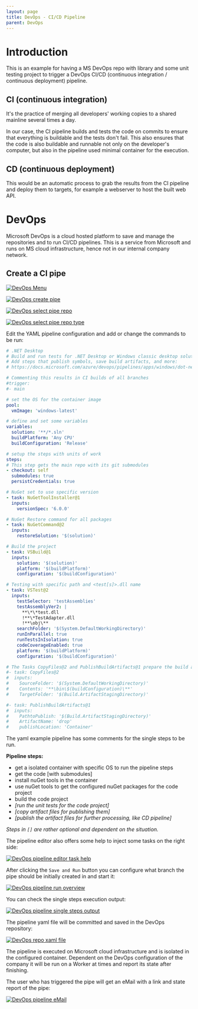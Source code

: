 ```yaml
---
layout: page
title: DevOps - CI/CD Pipeline
parent: DevOps
---
```


# Introduction 
This is an example for having a MS DevOps repo with library and some unit testing project to trigger a DevOps CI/CD (continuous integration / continuous deployment) pipeline.


## CI (continuous integration)
It's the practice of merging all developers' working copies to a shared mainline several times a day.

In our case, the CI pipeline builds and tests the code on commits to ensure that everything is buildable and the tests don't fail. This also ensures that the code is also buildable and runnable not only on the developer's computer, but also in the pipeline used minimal container for the execution.


## CD (continuous deployment)
This would be an automatic process to grab the results from the CI pipeline and deploy them to targets, for example a webserver to host the built web API.


# DevOps

Microsoft DevOps is a cloud hosted platform to save and manage the repositories and to run CI/CD pipelines. This is a service from Microsoft and runs on MS cloud infrastructure, hence not in our internal company network.


## Create a CI pipe

[![DevOps Menu](/assets/images/other/DevOps/DevOps_menu.png)](/assets/images/other/DevOps/DevOps_menu.png)

[![DevOps create pipe](/assets/images/other/DevOps/DevOps_create_pipe.png)](/assets/images/other/DevOps/DevOps_create_pipe.png)

[![DevOps select pipe repo](/assets/images/other/DevOps/DevOps_select_pipe_repo.png)](/assets/images/other/DevOps/DevOps_select_pipe_repo.png)

[![DevOps select pipe repo type](/assets/images/other/DevOps/DevOps_select_pipe_repo_type.png)](/assets/images/other/DevOps/DevOps_select_pipe_repo_type.png)


Edit the YAML pipeline configuration and add or change the commands to be run:

```yaml
# .NET Desktop
# Build and run tests for .NET Desktop or Windows classic desktop solutions.
# Add steps that publish symbols, save build artifacts, and more:
# https://docs.microsoft.com/azure/devops/pipelines/apps/windows/dot-net

# Commenting this results in CI builds of all branches
#trigger:
#- main

# set the OS for the container image
pool:
  vmImage: 'windows-latest'

# define and set some variables
variables:
  solution: '**/*.sln'
  buildPlatform: 'Any CPU'
  buildConfiguration: 'Release'

# setup the steps with units of work
steps:
# This step gets the main repo with its git submodules 
- checkout: self
  submodules: true
  persistCredentials: true

# NuGet set to use specific version
- task: NuGetToolInstaller@1
  inputs:
    versionSpec: '6.0.0'

# NuGet Restore command for all packages
- task: NuGetCommand@2
  inputs:
    restoreSolution: '$(solution)'

# Build the project
- task: VSBuild@1
  inputs:
    solution: '$(solution)'
    platform: '$(buildPlatform)'
    configuration: '$(buildConfiguration)'

# Testing with specific path and <test[s]>.dll name
- task: VSTest@2
  inputs:
    testSelector: 'testAssemblies'
    testAssemblyVer2: |
      **\*\*test.dll
      !**\*TestAdapter.dll
      !**\obj\**
    searchFolder: '$(System.DefaultWorkingDirectory)'
    runInParallel: true
    runTestsInIsolation: true
    codeCoverageEnabled: true
    platform: '$(buildPlatform)'
    configuration: '$(buildConfiguration)'

# The Tasks CopyFiles@2 and PublishBuildArtifacts@1 prepare the build artifacts for further processing, like a CD pipeline
#- task: CopyFiles@2
#  inputs:
#    SourceFolder: '$(System.DefaultWorkingDirectory)'
#    Contents: '**\bin\$(buildConfiguration)\**'
#    TargetFolder: '$(Build.ArtifactStagingDirectory)'

#- task: PublishBuildArtifacts@1
#  inputs:
#    PathtoPublish: '$(Build.ArtifactStagingDirectory)'
#    ArtifactName: 'drop'
#    publishLocation: 'Container'

```

The yaml example pipeline has some comments for the single steps to be run.

**Pipeline steps:**

* get a isolated container with specific OS to run the pipeline steps
* get the code [with submodules]
* install nuGet tools in the container
* use nuGet tools to get the configured nuGet packages for the code project
* build the code project 
* *[run the unit tests for the code project]*
* *[copy artifact files for publishing them]*
* *[publish the artifact files for further processing, like CD pipeline]*

*Steps in `[]` are rather optional and dependent on the situation.*


The pipeline editor also offers some help to inject some tasks on the right side:

[![DevOps pipeline editor task help](/assets/images/other/DevOps/DevOps_pipelineEditor_tasks_help.png)](/assets/images/other/DevOps/DevOps_pipelineEditor_tasks_help.png)

After clicking the `Save and Run` button you can configure what branch the pipe should be initially created in and start it:

[![DevOps pipeline run overview](/assets/images/other/DevOps/DevOps_running_pipe_overview.png)](/assets/images/other/DevOps/DevOps_running_pipe_overview.png)

You can check the single steps execution output:

[![DevOps pipeline single steps output](/assets/images/other/DevOps/DevOps_running_pipe_steps.png)](/assets/images/other/DevOps/DevOps_running_pipe_steps.png)

The pipeline yaml file will be committed and saved in the DevOps repository:

[![DevOps repo xaml file](/assets/images/other/DevOps/DevOps_repo_yaml_file.png)](/assets/images/other/DevOps/DevOps_repo_yaml_file.png)

The pipeline is executed on Microsoft cloud infrastructure and is isolated in the configured container. Dependent on the DevOps configuration of the company it will be run on a Worker at times and report its state after finishing.

The user who has triggered the pipe will get an eMail with a link and state report of the pipe:

[![DevOps pipeline eMail](/assets/images/other/DevOps/DevOps_pipeline_eMail.png)](/assets/images/other/DevOps/DevOps_pipeline_eMail.png)

